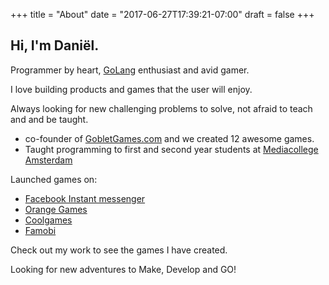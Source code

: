 +++
title = "About"
date = "2017-06-27T17:39:21-07:00"
draft = false
+++

## Hi, I'm Daniël.

Programmer by heart, [GoLang](https://golang.org/) enthusiast and avid gamer.

I love building products and games that the user will enjoy.

Always looking for new challenging problems to solve, not afraid to teach and and be taught.

* co-founder of [GobletGames.com](http://GobletGames.com/) and we created 12 awesome games.
* Taught programming to first and second year students at [Mediacollege Amsterdam](https://www.ma-web.nl/opleidingen/opleidingsoverzicht/gamedeveloper/)

Launched games on: 

* [Facebook Instant messenger](https://www.messenger.com/)
* [Orange Games](http://orangegames.com/)
* [Coolgames](https://www.coolgames.com/en/static/)
* [Famobi](https://famobi.com/)

Check out my work to see the games I have created.

Looking for new adventures to Make, Develop and GO!